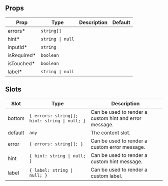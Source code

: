 <!-- This file is automatically generated, do not edit manually. -->

## Props

| Prop | Type | Description | Default |
| ---- | ---- | ----------- | ------- |
| errors* | `string[]` |  |  |
| hint* | `string \| null` |  |  |
| inputId* | `string` |  |  |
| isRequired* | `boolean` |  |  |
| isTouched* | `boolean` |  |  |
| label* | `string \| null` |  |  |


## Slots

| Slot | Type | Description |
| --------- | ---- | ----------- |
| bottom | `{ errors: string[]; hint: string \| null; }` | Can be used to render a custom hint and error message. |
| default | `any` | The content slot. |
| error | `{ errors: string[]; }` | Can be used to render a custom error message. |
| hint | `{ hint: string \| null; }` | Can be used to render a custom hint message. |
| label | `{ label: string \| null; }` | Can be used to render a custom label. |

